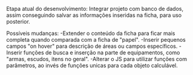 Etapa atual do desenvolvimento: Integrar projeto com banco de dados, assim conseguindo salvar as informações inseridas na ficha, para uso posterior.

Possíveis mudanças:
-Extender o conteúdo da ficha para ficar mais completa quando comparada com a ficha de "papel".
-Inserir pequenos campos "on hover" para descrição de áreas ou campos específicos.
-Inserir funções de busca e inserção na parte de equipamentos, como "armas, escudos, itens no geral".
-Alterar o JS para utilizar funções com parâmetros, ao invés de funções unicas para cada objeto calculável.
